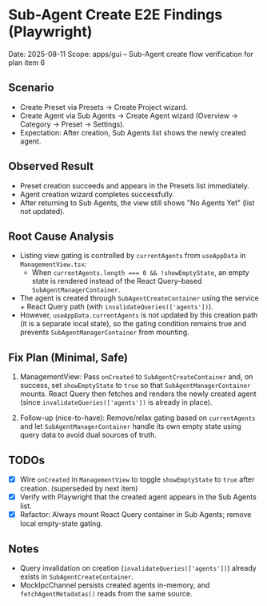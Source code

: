 # Sub-Agent Create E2E Findings (Playwright)

Date: 2025-08-11
Scope: apps/gui – Sub-Agent create flow verification for plan item 6

## Scenario

- Create Preset via Presets → Create Project wizard.
- Create Agent via Sub Agents → Create Agent wizard (Overview → Category → Preset → Settings).
- Expectation: After creation, Sub Agents list shows the newly created agent.

## Observed Result

- Preset creation succeeds and appears in the Presets list immediately.
- Agent creation wizard completes successfully.
- After returning to Sub Agents, the view still shows "No Agents Yet" (list not updated).

## Root Cause Analysis

- Listing view gating is controlled by `currentAgents` from `useAppData` in `ManagementView.tsx`:
  - When `currentAgents.length === 0 && !showEmptyState`, an empty state is rendered instead of the React Query–based `SubAgentManagerContainer`.
- The agent is created through `SubAgentCreateContainer` using the service + React Query path (with `invalidateQueries(['agents'])`).
- However, `useAppData.currentAgents` is not updated by this creation path (it is a separate local state), so the gating condition remains true and prevents `SubAgentManagerContainer` from mounting.

## Fix Plan (Minimal, Safe)

1) ManagementView: Pass `onCreated` to `SubAgentCreateContainer` and, on success, set `showEmptyState` to `true` so that `SubAgentManagerContainer` mounts. React Query then fetches and renders the newly created agent (since `invalidateQueries(['agents'])` is already in place).

2) Follow-up (nice-to-have): Remove/relax gating based on `currentAgents` and let `SubAgentManagerContainer` handle its own empty state using query data to avoid dual sources of truth.

## TODOs

- [x] Wire `onCreated` in `ManagementView` to toggle `showEmptyState` to `true` after creation. (superseded by next item)
- [x] Verify with Playwright that the created agent appears in the Sub Agents list.
- [x] Refactor: Always mount React Query container in Sub Agents; remove local empty-state gating.

## Notes

- Query invalidation on creation (`invalidateQueries(['agents'])`) already exists in `SubAgentCreateContainer`.
- MockIpcChannel persists created agents in-memory, and `fetchAgentMetadatas()` reads from the same source.
